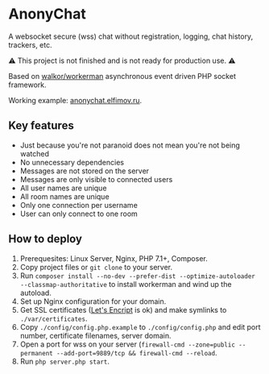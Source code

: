 # AnonyChat

A websocket secure (wss) chat without registration, logging, chat history, trackers, etc.

⚠️ This project is not finished and is not ready for production use. ⚠️

Based on [walkor/workerman](https://github.com/walkor/workerman) asynchronous event driven PHP socket framework.

Working example: [anonychat.elfimov.ru](https://anonychat.elfimov.ru/).


## Key features
* Just because you're not paranoid does not mean you're not being watched
* No unnecessary dependencies
* Messages are not stored on the server
* Messages are only visible to connected users
* All user names are unique
* All room names are unique
* Only one connection per username
* User can only connect to one room


## How to deploy

1. Prerequesites: Linux Server, Nginx, PHP 7.1+, Composer.
1. Copy project files or `git clone` to your server.
1. Run `composer install --no-dev --prefer-dist --optimize-autoloader --classmap-authoritative` to install workerman and wind up the autoload.
1. Set up Nginx configuration for your domain.
1. Get SSL certificates ([Let's Encript](https://letsencrypt.org/) is ok) and make symlinks to `./var/certificates`.
1. Copy `./config/config.php.example` to `./config/config.php` and edit port number, certificate filenames, server domain.
1. Open a port for wss on your server (`firewall-cmd --zone=public --permanent --add-port=9889/tcp && firewall-cmd --reload`.
1. Run `php server.php start`.